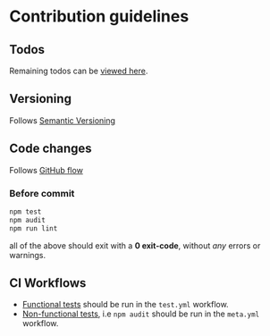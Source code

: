 # Contribution guidelines

## Todos

Remaining todos can be [viewed here][todos].

## Versioning

Follows [Semantic Versioning][semver]

## Code changes

Follows [GitHub flow][github-flow]

### Before commit

```bash
npm test
npm audit
npm run lint
```

all of the above should exit with a **0 exit-code**, without *any* errors
or warnings.

## CI Workflows

- [Functional tests][func-req] should be run in the `test.yml` workflow.
- [Non-functional tests][non-func-req], i.e `npm audit` should be run in the
  `meta.yml` workflow.


[todos]: ./TODO.md
[github-flow]: https://docs.github.com/en/get-started/using-github/github-flow
[semver]: https://semver.org/
[func-req]: https://en.wikipedia.org/wiki/Functional_requirement
[non-func-req]: https://en.wikipedia.org/wiki/Non-functional_requirement

